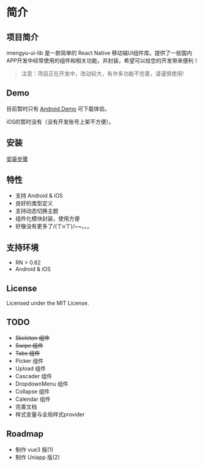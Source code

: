 
# 简介

## 项目简介

imengyu-ui-lib 是一款简单的 React Native 移动端UI组件库。提供了一些国内APP开发中经常使用的组件和相关功能，并封装，希望可以给您的开发带来便利！

> 注意：项目正在开发中，改动较大，有许多功能不完善，请谨慎使用!

## Demo

目前暂时只有 [Android Demo](https://pan.baidu.com/s/1ZaEbVAGy1tlxKziLfoZ5IQ?pwd=3isq) 可下载体验。

iOS的暂时没有（没有开发账号上架不方便）。

## 安装

[安装步骤](./docs/docs/introduction/install.md)

## 特性

* 支持 Android & iOS
* 良好的类型定义
* 支持动态切换主题
* 组件化模块封装，使用方便
* 好像没有更多了/(ㄒoㄒ)/~~。。。

## 支持环境

* RN > 0.62
* Android & iOS

## License

Licensed under the MIT License.

## TODO

* ~~Skeleton 组件~~
* ~~Swipe 组件~~
* ~~Tabs 组件~~
* Picker 组件
* Upload 组件
* Cascader 组件
* DropdownMenu 组件
* Collapse 组件
* Calendar 组件
* 完善文档
* 样式变量与全局样式provider

## Roadmap

* 制作 vue3 版(1)
* 制作 Uniapp 版(2)
